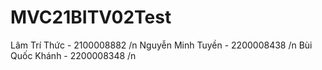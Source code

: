# MVC21BITV02Test
Lâm Trí Thức - 2100008882 /n
Nguyễn Minh Tuyền - 2200008438 /n 
Bùi Quốc Khánh - 2200008348 /n
